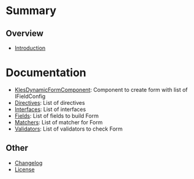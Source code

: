 # Summary

## Overview

- [Introduction](README.md)

# Documentation

- [KlesDynamicFormComponent](docs/readme.md#KlesDynamicFormComponent): Component to create form with list of IFieldConfig
- [Directives](docs/directives.md): List of directives
- [Interfaces](docs/interfaces.md): List of interfaces
- [Fields](docs/fields.md): List of fields to build Form
- [Matchers](docs/matchers.md): List of matcher for Form
- [Validators](docs/validators.md): List of validators to check Form

## Other

- [Changelog](CHANGELOG.md)
- [License](LICENSE.md)
